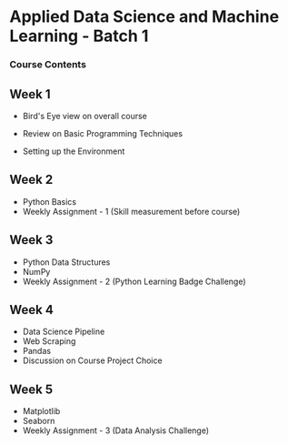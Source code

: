# Applied Data Science and Machine Learning - Batch 1

### Course Contents

## Week 1

- Bird's Eye view on overall course
- Review on Basic Programming Techniques

- Setting up the Environment

## Week 2

- Python Basics
- Weekly Assignment - 1 (Skill measurement before course)

## Week 3

- Python Data Structures
- NumPy 
- Weekly Assignment - 2 (Python Learning Badge Challenge)

## Week 4

- Data Science Pipeline
- Web Scraping
- Pandas
- Discussion on Course Project Choice

## Week 5

- Matplotlib
- Seaborn
- Weekly Assignment - 3 (Data Analysis Challenge)